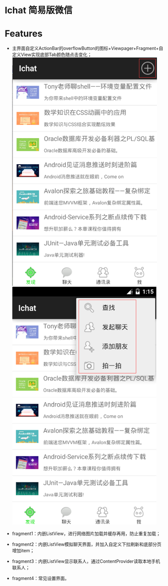 # Ichat 简易版微信
  
  
# Features
- 主界面自定义ActionBar的overflowButton的图标+Viewpager+Fragment+自定义View实现底部Tab颜色随点击变化；
    ![image](https://github.com/zdhcristy/Ichat/raw/master/assets/主页.png )
    ![image](https://github.com/zdhcristy/Ichat/raw/master/assets/弹窗item显示图标.png )      
- fragment1：内嵌ListView，进行网络图片加载并缓存再用，防止重复加载；

- fragment2：内嵌ListView模拟聊天界面，并加入自定义下拉刷新和底部分页增加item；

- fragment3：内嵌ListView显示联系人，通过ContentProvider读取本地手机联系人；

- fragment4：常见设置界面。

